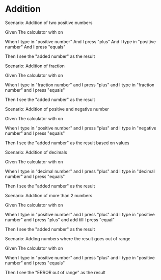# Addition

Scenario: Addition of two positive numbers

Given The calculator with on

When I type in "positive number" And I press "plus" And I type in "positive number" And I press "equals"

Then I see the "added number" as the result

Scenario: Addition of fraction

Given The calculator with on

When I type in "fraction number" and I press "plus" and I type in "fraction number" and I press "equals"

Then I see the "added number" as the result

Scenario: Addition of positive and negative number

Given The calculator with on

When I type in "positive number" and I press "plus" and I type in "negative number" and I press "equals"

Then I see the "added number" as the result based on values

Scenario: Addition of decimals

Given The calculator with on

When I type in "decimal number" and I press "plus" and I type in "decimal number" and I press "equals"

Then I see the "added number" as the result

Scenario: Addition of more than 2 numbers

Given The calculator with on

When I type in "positive number" and I press "plus" and I type in "positive number" and I press "plus" and add till I press "equal"

Then I see the "added number" as the result

Scenario: Adding numbers where the result goes out of range

Given The calculator with on

When I type in "positive number" and I press "plus" and I type in "positive number" and I press "equals"

Then I see the "ERROR out of range" as the result 
